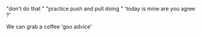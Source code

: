 "don't do that " "practice push and pull doing " 
'today is mine are you agree ?' 

We can grab a coffee
'goo advice' 
